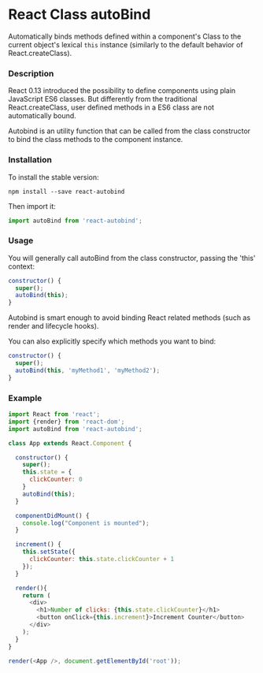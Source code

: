 React Class autoBind
=====================

Automatically binds methods defined within a component's Class to the current object's lexical `this` instance (similarly to the default behavior of React.createClass).


### Description

React 0.13 introduced the possibility to define components using plain JavaScript ES6 classes. But differently from the traditional React.createClass, user defined methods in a ES6 class are not automatically bound.

Autobind is an utility function that can be called from the class constructor to bind the class methods to the component instance.

### Installation

To install the stable version:

```
npm install --save react-autobind
```

Then import it:

```javascript
import autoBind from 'react-autobind';
```

### Usage
You will generally call autoBind from the class constructor, passing the 'this' context:

```javascript
constructor() {
  super();
  autoBind(this);
}
```

Autobind is smart enough to avoid binding React related methods (such as render and lifecycle hooks).

You can also explicitly specify which methods you want to bind:

```javascript
constructor() {
  super();
  autoBind(this, 'myMethod1', 'myMethod2');
}
```

### Example

```javascript
import React from 'react';
import {render} from 'react-dom';
import autoBind from 'react-autobind';

class App extends React.Component {

  constructor() {
    super();
    this.state = {
      clickCounter: 0
    }
    autoBind(this);
  }

  componentDidMount() {
    console.log("Component is mounted");
  }

  increment() {
    this.setState({
      clickCounter: this.state.clickCounter + 1
    });
  }

  render(){
    return (
      <div>
        <h1>Number of clicks: {this.state.clickCounter}</h1>
        <button onClick={this.increment}>Increment Counter</button>
      </div>
    );
  }
}

render(<App />, document.getElementById('root'));

```
